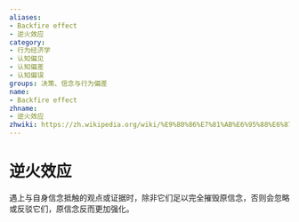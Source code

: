 ```yaml
---
aliases:
- Backfire effect
- 逆火效应
category:
- 行为经济学
- 认知偏见
- 认知偏差
- 认知偏误
groups: 决策、信念与行为偏差
name:
- Backfire effect
zhname:
- 逆火效应
zhwiki: https://zh.wikipedia.org/wiki/%E9%80%86%E7%81%AB%E6%95%88%E6%87%89
---
```


# 逆火效应

遇上与自身信念抵触的观点或证据时，除非它们足以完全摧毁原信念，否则会忽略或反驳它们，原信念反而更加强化。
